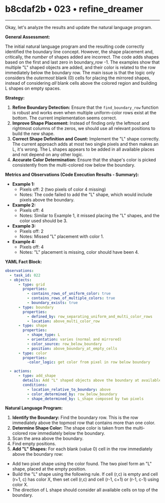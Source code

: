 # b8cdaf2b • 023 • refine_dreamer

---
Okay, let's analyze the results and update the natural language program.

**General Assessment:**

The initial natural language program and the resulting code correctly identified the boundary line concept. However, the shape placement and, critically, the *number* of shapes added are incorrect. The code adds shapes based on the first and last zero in boundary_row -1. The examples show that multiple "L" shaped objects are added, and their color is related to the row immediately below the boundary row. The main issue is that the logic only considers the *outermost* blank (0) cells for placing the mirrored shapes, instead of considering *all* blank cells above the colored region and building L shapes on empty spaces.

**Strategy:**
1.  **Refine Boundary Detection:** Ensure that the `find_boundary_row` function is robust and works even when multiple uniform-color rows exist at the bottom. The current implementation seems correct.
2.  **Improve Shape Placement:** Instead of finding only the leftmost and rightmost columns of the zeros, we should use all relevant positions to build the new shape.
3.  **Correct Shape Definition and Count:** Implement the "L" shape correctly. The current approach adds at most two single pixels and then makes an L, it's wrong. The L shapes appears to be added in all available places and not depend on any other logic.
4.  **Accurate Color Determination:** Ensure that the shape's color is picked consistently from the multi-colored row below the boundary.

**Metrics and Observations (Code Execution Results - Summary):**

*   **Example 1:**
    *   Pixels off: 2 (two pixels of color 4 missing)
    *   Notes: The code failed to add the "L" shape, which would include pixels above the boundary.
*   **Example 2:**
    *   Pixels off: 4
    *   Notes: Similar to Example 1, it missed placing the "L" shapes, and the color used should be 3.
*   **Example 3:**
    *   Pixels off: 2
    *   Notes: Missed "L" placement with color 1.
*   **Example 4:**
    *   Pixels off: 4
    *  Notes: "L" placement is missing, color should have been 4.

**YAML Fact Block:**

```yaml
observations:
  - task_id: 022
  - objects:
      - type: grid
        properties:
          - contains_rows_of_uniform_color: true
          - contains_rows_of_multiple_colors: true
          - boundary_exists: true
      - type: boundary
        properties:
          - defined_by: row_separating_uniform_and_multi_color_rows
          - location: above_multi_color_row
      - type: shape
        properties:
          - shape_type: L
          - orientation: varies (normal and mirrored)
          - color_source: row_below_boundary
          - position: above_boundary_at_empty_cells
      - type: color
        properties:
          -color_logic: get color from pixel in row below boundary

  - actions:
      - type: add_shape
        details: Add "L" shaped objects above the boundary at available positions.
        conditions:
          - location_relative_to_boundary: above
          - color_determined_by: row_below_boundary
          - shape_determined_by: L_shape composed by two pixels
```

**Natural Language Program:**

1.  **Identify the Boundary:** Find the boundary row. This is the row immediately above the topmost row that contains more than one color.
2.  **Determine Shape Color:** The shape color is taken from the multi-colored row immediately below the boundary.
3.   Scan the area above the boundary.
4. Find empty positions.
5.  **Add "L" Shapes:** For each blank (value 0) cell in the row immediately above the boundary row:
   -   Add two pixel shape using the color found. The two pixel form an "L" shape, placed at the empty position.
   -   Build the "L" shape using the following rule. If cell (r,c) is empty and cell (r+1, c) has color X, then set cell (r,c) and cell (r-1, c+1) or (r-1, c-1) using color X.
   -   The direction of L shape should consider all available cells on top of the boundary.


